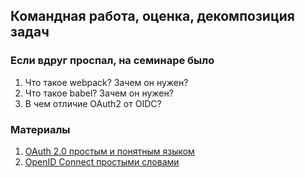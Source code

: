 ## Командная работа, оценка, декомпозиция задач

### Если вдруг проспал, на семинаре было
1. Что такое webpack? Зачем он нужен? 
2. Что такое babel? Зачем он нужен?
3. В чем отличие OAuth2 от OIDC?

### Материалы
1. [OAuth 2.0 простым и понятным языком](https://habr.com/ru/companies/vk/articles/115163/)
2. [OpenID Connect простыми словами](https://habr.com/ru/companies/vk/articles/115163/)